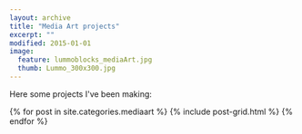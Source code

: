 ```yaml
---
layout: archive
title: "Media Art projects"
excerpt: ""
modified: 2015-01-01
image: 
  feature: lummoblocks_mediaArt.jpg
  thumb: Lummo_300x300.jpg
---
```


Here some projects I've been making:


<div class="tiles">
{% for post in site.categories.mediaart %}
  {% include post-grid.html %}
{% endfor %}
</div><!-- /.tiles -->


